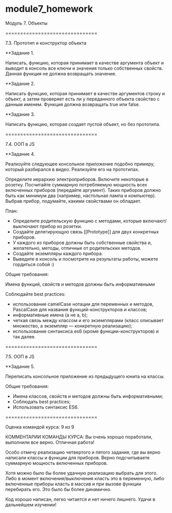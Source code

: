 # module7_homework
Модуль 7. Объекты

===============================

7.3. Прототип и конструктор объекта

**Задание 1.

Написать, функцию, которая принимает в качестве аргумента объект и выводит в консоль все ключи и значения только собственных свойств. Данная функция не должна возвращать значение.

**Задание 2.

Написать функцию, которая принимает в качестве аргументов строку и объект, а затем проверяет есть ли у переданного объекта свойство с данным именем. Функция должна возвращать true или false.

**Задание 3.

Написать функцию, которая создает пустой объект, но без прототипа.


===============================

7.4. ООП в JS

**Задание 4.

Реализуйте следующее консольное приложение подобно примеру, который разбирался в видео. Реализуйте его на прототипах.

Определите иерархию электроприборов. Включите некоторые в розетку. Посчитайте суммарную потребляемую мощность всех включенных приборов (передайте аргумент). 
Таких приборов должно быть как минимум два (например, настольная лампа и компьютер). Выбрав прибор, подумайте, какими свойствами он обладает.

План:

- Определите родительскую функцию с методами, которые включают/выключают прибор из розетки.
- Создайте делегирующую связь [[Prototype]] для двух конкретных приборов.
- У каждого из приборов должны быть собственные свойства и, желательно, методы, отличные от родительских методов.
- Создайте экземпляры каждого прибора.
- Выведите в консоль и посмотрите на результаты работы, можете гордиться собой :)

Общие требования:

Имена функций, свойств и методов должны быть информативными

Соблюдайте best practices:
- использование camelCase нотации для переменных и методов, PascalCase для названия функций-конструкторов и классов;
- информативные имена (а не a, b);
- четкая связь между классом и его экземплярами (класс описывает множество, а экземпляр — конкретную реализацию);
- использование синтаксиса es6 (кроме функции-конструкторов) и так далее.

===============================

7.5. ООП в JS

**Задание 5.

Переписать консольное приложение из предыдущего юнита на классы.

Общие требования:
- Имена классов, свойств и методов должны быть информативными;
- Соблюдать best practices;
- Использовать синтаксис ES6.

===============================

Оценка командой курса: 9 из 9

КОММЕНТАРИИ КОМАНДЫ КУРСА:
Вы очень хорошо поработали, выполнили все верно. Отличная работа! 

Особо отмечу реализацию четвертого и пятого задания, где вы верно написали классы и функции для приборов. Верно подсчитываете суммарную мощность включенных приборов. 

Хотя можно было бы более удачную реализацию выбрать для этого. Либо в момент включения/выключения класть это в переменную, либо включенные приборы класть в массив и при вызове функции перебирать его. Это было бы более динамично. 

Код хорошо написан, легко читается и нет ничего лишнего. Удачи в дальнейшем изучении!
